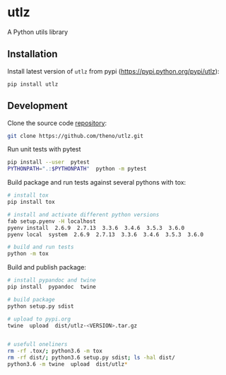 # utlz

A Python utils library

## Installation

Install latest version of `utlz` from pypi (https://pypi.python.org/pypi/utlz):
```shell
pip install utlz
```

## Development

Clone the source code [repository](https://github.com/theno/utlz):

```bash
git clone https://github.com/theno/utlz.git
```

Run unit tests with pytest

```bash
pip install --user  pytest
PYTHONPATH=".:$PYTHONPATH"  python -m pytest
```

Build package and run tests against several pythons with tox:

```bash
# install tox
pip install tox

# install and activate different python versions
fab setup.pyenv -H localhost
pyenv install  2.6.9  2.7.13  3.3.6  3.4.6  3.5.3  3.6.0
pyenv local  system  2.6.9  2.7.13  3.3.6  3.4.6  3.5.3  3.6.0

# build and run tests
python -m tox
```

Build and publish package:
```bash
# install pypandoc and twine
pip install  pypandoc  twine

# build package
python setup.py sdist

# upload to pypi.org
twine  upload  dist/utlz-<VERSION>.tar.gz


# usefull oneliners
rm -rf .tox/; python3.6 -m tox
rm -rf dist/; python3.6 setup.py sdist; ls -hal dist/
python3.6 -m twine  upload  dist/utlz*
```
